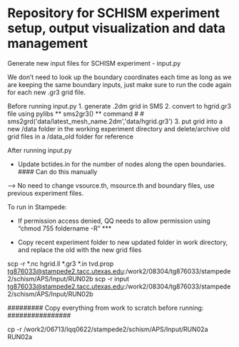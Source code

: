 # Repository for SCHISM experiment setup, output visualization and data management

Generate new input files for SCHISM experiment - input.py

We don’t need to look up the boundary coordinates each time as long as we are keeping the same boundary inputs, just make sure to run the code again for each new .gr3 grid file. 

Before running input.py 
    1. generate .2dm grid in SMS
    2. convert to hgrid.gr3 file using pylibs ** sms2gr3() ** command
            # # sms2grd('data/latest_mesh_name.2dm','data/hgrid.gr3')
    3. put grid into a new /data folder in the working experiment directory and delete/archive old grid files in a /data_old folder for reference

After running input.py

- Update bctides.in for the number of nodes along the open boundaries. #### Can do this manually

--> No need to change vsource.th, msource.th and boundary files, use previous experiment files. 

To run in Stampede:

- If permission access denied, QQ needs to allow permission using “chmod 755 foldername -R” ***

- Copy recent experiment folder to new updated folder in work directory, and replace the old with the new grid files

scp -r *.nc hgrid.ll *.gr3 *.in tvd.prop tg876033@stampede2.tacc.utexas.edu:/work2/08304/tg876033/stampede2/schism/APS/Input/RUN02b
scp -r input tg876033@stampede2.tacc.utexas.edu:/work2/08304/tg876033/stampede2/schism/APS/Input/RUN02b

######### Copy everything from work to scratch before running: ################

cp -r /work2/06713/lqq0622/stampede2/schism/APS/Input/RUN02a RUN02a
